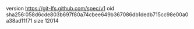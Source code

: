version https://git-lfs.github.com/spec/v1
oid sha256:058d6cde803b697f80a74cbee649b367086db1dedb715cc98e00a0a38ad11f71
size 12014
